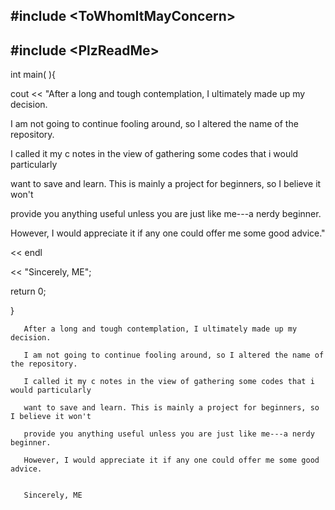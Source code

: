## #include \<ToWhomItMayConcern>
## #include \<PlzReadMe>
int main( ){

   cout << "After a long and tough contemplation, I ultimately made up my decision.
  
   I am not going to continue fooling around, so I altered the name of the repository. 
   
   I called it my c notes in the view of gathering some codes that i would particularly
   
   want to save and learn. This is mainly a project for beginners, so I believe it won't 
         
   provide you anything useful unless you are just like me---a nerdy beginner.
         
   However, I would appreciate it if any one could offer me some good advice."
   
   << endl
   
   << "Sincerely, ME";
   
   return 0;
   
}
```
   After a long and tough contemplation, I ultimately made up my decision.
  
   I am not going to continue fooling around, so I altered the name of the repository. 
   
   I called it my c notes in the view of gathering some codes that i would particularly
   
   want to save and learn. This is mainly a project for beginners, so I believe it won't 
         
   provide you anything useful unless you are just like me---a nerdy beginner.
         
   However, I would appreciate it if any one could offer me some good advice.
   
   
   Sincerely, ME
```
